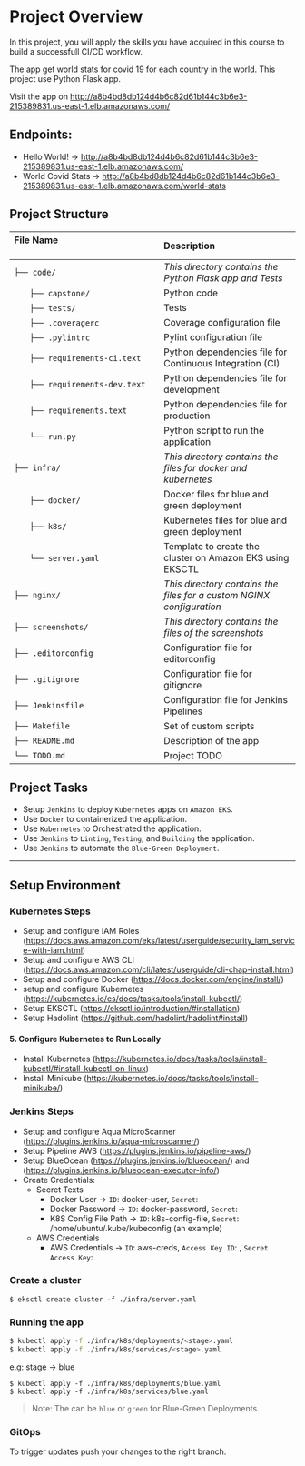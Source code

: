 # Project Overview

In this project, you will apply the skills you have acquired in this course to build a successfull
CI/CD workflow.

The app get world stats for covid 19 for each country in the world. This project use Python Flask app.

Visit the app on http://a8b4bd8db124d4b6c82d61b144c3b6e3-215389831.us-east-1.elb.amazonaws.com/

## Endpoints:

-   Hello World! -> http://a8b4bd8db124d4b6c82d61b144c3b6e3-215389831.us-east-1.elb.amazonaws.com/
-   World Covid Stats -> http://a8b4bd8db124d4b6c82d61b144c3b6e3-215389831.us-east-1.elb.amazonaws.com/world-stats

## Project Structure

| File Name 　　　　　　　　　　　　　　 | Description 　　　　　　　                                           |
| :------------------------------------- | :------------------------------------------------------------------- |
| `├── code/`                            | _This directory contains the Python Flask app and Tests_             |
| `　　├── capstone/`                     | Python code                                                          |
| `　　├── tests/`                        | Tests                                                                |
| `　　├── .coveragerc`                   | Coverage configuration file                                          |
| `　　├── .pylintrc`                     | Pylint configuration file                                            |
| `　　├── requirements-ci.text`          | Python dependencies file for Continuous Integration (CI)             |
| `　　├── requirements-dev.text`         | Python dependencies file for development                             |
| `　　├── requirements.text`             | Python dependencies file for production                              |
| `　　└── run.py`                        | Python script to run the application                                 |
| `├── infra/`                           | _This directory contains the files for docker and kubernetes_        |
| `　　├── docker/`                       | Docker files for blue and green deployment                           |
| `　　├── k8s/`                          | Kubernetes files for blue and green deployment                       |
| `　　└── server.yaml`                   | Template to create the cluster on Amazon EKS using EKSCTL            |
| `├── nginx/`                           | _This directory contains the files for a custom NGINX configuration_ |
| `├── screenshots/`                     | _This directory contains the files of the screenshots_               |
| `├── .editorconfig`                    | Configuration file for editorconfig                                  |
| `├── .gitignore`                       | Configuration file for gitignore                                     |
| `├── Jenkinsfile`                      | Configuration file for Jenkins Pipelines                             |
| `├── Makefile`                         | Set of custom scripts                                                |
| `├── README.md`                        | Description of the app                                               |
| `└── TODO.md`                          | Project TODO                                                         |

## Project Tasks

-   Setup `Jenkins` to deploy `Kubernetes` apps on `Amazon EKS`.
-   Use `Docker` to containerized the application.
-   Use `Kubernetes` to Orchestrated the application.
-   Use `Jenkins` to `Linting`, `Testing`, and `Building` the application.
-   Use `Jenkins` to automate the `Blue-Green Deployment`.

---

## Setup Environment

### Kubernetes Steps

-   Setup and configure IAM Roles (https://docs.aws.amazon.com/eks/latest/userguide/security_iam_service-with-iam.html)
-   Setup and configure AWS CLI (https://docs.aws.amazon.com/cli/latest/userguide/cli-chap-install.html)
-   Setup and configure Docker (https://docs.docker.com/engine/install/)
-   setup and configure Kubernetes (https://kubernetes.io/es/docs/tasks/tools/install-kubectl/)
-   Setup EKSCTL (https://eksctl.io/introduction/#installation)
-   Setup Hadolint (https://github.com/hadolint/hadolint#install)

#### 5. Configure Kubernetes to Run Locally

-   Install Kubernetes (https://kubernetes.io/docs/tasks/tools/install-kubectl/#install-kubectl-on-linux)
-   Install Minikube (https://kubernetes.io/docs/tasks/tools/install-minikube/)

### Jenkins Steps

-   Setup and configure Aqua MicroScanner (https://plugins.jenkins.io/aqua-microscanner/)
-   Setup Pipeline AWS (https://plugins.jenkins.io/pipeline-aws/)
-   Setup BlueOcean (https://plugins.jenkins.io/blueocean/) and (https://plugins.jenkins.io/blueocean-executor-info/)
-   Create Credentials:
    -   Secret Texts
        -   Docker User -> `ID`: docker-user, `Secret`: <your-docker-user>
        -   Docker Password -> `ID`: docker-password, `Secret`: <your-docker-password>
        -   K8S Config File Path -> `ID`: k8s-config-file, `Secret`: /home/ubuntu/.kube/kubeconfig (an example)
    -   AWS Credentials
        -   AWS Credentials -> `ID`: aws-creds, `Access Key ID`: <access-key-id>, `Secret Access Key`: <secret-access-key>

### Create a cluster

```
$ eksctl create cluster -f ./infra/server.yaml
```

### Running the app

```sh
$ kubectl apply -f ./infra/k8s/deployments/<stage>.yaml
$ kubectl apply -f ./infra/k8s/services/<stage>.yaml
```

e.g: stage -> blue

```
$ kubectl apply -f ./infra/k8s/deployments/blue.yaml
$ kubectl apply -f ./infra/k8s/services/blue.yaml
```

> Note: The <stage> can be `blue` or `green` for Blue-Green Deployments.

### GitOps

To trigger updates push your changes to the right branch.
